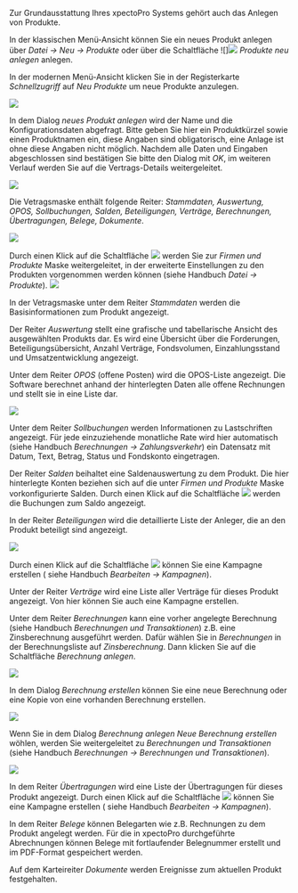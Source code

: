 Zur Grundausstattung Ihres xpectoPro Systems gehört auch das Anlegen von Produkte. 

In der klassischen Menü-Ansicht können Sie ein neues Produkt anlegen über 
 *Datei → Neu → Produkte* oder über die Schaltfläche ![]![](http://xpecto.github.io/docs/img/img_1461405309793.png)  *Produkte neu anlegen* anlegen.

In der modernen Menü-Ansicht klicken Sie in der Registerkarte *Schnellzugriff* auf *Neu* *Produkte* um neue Produkte anzulegen.

![](http://xpecto.github.io/docs/img/img_1462954011410.png)

In dem Dialog *neues Produkt anlegen* wird der Name und die Konfigurationsdaten abgefragt.
Bitte geben Sie hier ein Produktkürzel sowie einen Produktnamen ein, diese Angaben sind obligatorisch, eine Anlage ist ohne diese Angaben nicht möglich. Nachdem alle Daten und Eingaben abgeschlossen sind bestätigen Sie bitte den Dialog mit *OK*, im weiteren Verlauf werden Sie auf die Vertrags-Details weitergeleitet.

![](http://xpecto.github.io/docs/xpecto/Datei/Neu/Produkte/Produkt_anlegen.jpg)

Die Vetragsmaske enthält folgende Reiter: *Stammdaten, Auswertung, OPOS, Sollbuchungen, Salden, Beteiligungen, Verträge, Berechnungen, Übertragungen, Belege, Dokumente*.

![](http://xpecto.github.io/docs/xpecto/Datei/Neu/Produkte/Produkt_Detail.png)

Durch einen Klick auf die Schaltfläche ![](http://xpecto.github.io/docs/img/img_1461568213135.png) werden Sie zur *Firmen und Produkte* Maske weitergeleitet, in der erweiterte Einstellungen zu den Produkten vorgenommen werden können (siehe Handbuch *Datei → Produkte*).
![](http://xpecto.github.io/docs/xpecto/Datei/Neu/Produkte/Firmen_und_Produkte.png)

In der Vetragsmaske unter dem Reiter *Stammdaten* werden die Basisinformationen zum Produkt angezeigt.

Der Reiter *Auswertung* stellt eine grafische und tabellarische Ansicht des ausgewählten Produkts dar. Es wird eine Übersicht über die Forderungen, Beteiligungsübersicht, Anzahl Verträge, Fondsvolumen, Einzahlungsstand und Umsatzentwicklung angezeigt.

 Unter dem Reiter *OPOS* (offene Posten) wird die OPOS-Liste angezeigt. Die Software berechnet anhand der hinterlegten Daten alle offene Rechnungen und stellt sie in eine Liste dar.

![](http://xpecto.github.io/docs/img/img_1461568583275.png)
 
 Unter dem Reiter *Sollbuchungen* werden Informationen zu Lastschriften angezeigt. Für jede einzuziehende monatliche Rate wird hier automatisch (siehe Handbuch *Berechnungen → Zahlungsverkehr*) ein Datensatz mit Datum, Text, Betrag, Status und Fondskonto eingetragen.
 
Der Reiter *Salden* beihaltet eine Saldenauswertung zu dem Produkt. Die hier hinterlegte Konten beziehen sich auf die unter *Firmen und Produkte* Maske vorkonfigurierte Salden.
Durch einen Klick auf die Schaltfläche ![](http://xpecto.github.io/docs/img/img_1461570397385.png) werden die Buchungen zum Saldo angezeigt.

In der Reiter *Beteiligungen* wird die detaillierte Liste der Anleger, die an den Produkt beteiligt sind angezeigt. 

![](http://xpecto.github.io/docs/img/img_1461570695006.png)

Durch einen Klick auf die Schaltfläche ![](http://xpecto.github.io/docs/img/img_1461571103101.png) können Sie eine Kampagne erstellen ( siehe Handbuch *Bearbeiten → Kampagnen*).

Unter der Reiter *Verträge* wird eine Liste aller Verträge für dieses Produkt angezeigt. Von hier können Sie auch eine Kampagne erstellen.
 
Unter dem Reiter *Berechnungen* kann eine vorher angelegte Berechnung (siehe Handbuch *Berechnungen und Transaktionen*)  z.B. eine Zinsberechnung ausgeführt werden.
Dafür wählen Sie in *Berechnungen* in der Berechnungsliste auf *Zinsberechnung*. Dann klicken Sie auf die Schaltfläche *Berechnung anlegen*.

![](http://xpecto.github.io/docs/img/img_1461408021580.png)

In dem Dialog *Berechnung erstellen* können Sie eine neue Berechnung oder eine Kopie von eine vorhanden Berechnung erstellen.

![](http://xpecto.github.io/docs/img/img_1461572769392.png)

Wenn Sie in dem Dialog *Berechnung anlegen*  *Neue Berechnung erstellen* wöhlen, werden Sie weitergeleitet zu *Berechnungen und Transaktionen* (siehe Handbuch *Berechnungen → Berechnungen und Transaktionen*).

![](http://xpecto.github.io/docs/img/img_1461406481399.png)

In dem Reiter *Übertragungen* wird eine Liste der Übertragungen für dieses Produkt angezeigt. 
Durch einen Klick auf die Schaltfläche ![](http://xpecto.github.io/docs/img/img_1461571103101.png) können Sie eine Kampagne erstellen ( siehe Handbuch *Bearbeiten → Kampagnen*).

In dem Reiter *Belege* können Belegarten wie z.B. Rechnungen zu dem Produkt angelegt werden.
Für die in xpectoPro durchgeführte Abrechnungen können Belege mit fortlaufender Belegnummer erstellt und im PDF-Format gespeichert werden.

Auf dem Karteireiter *Dokumente* werden Ereignisse zum aktuellen Produkt festgehalten.   
